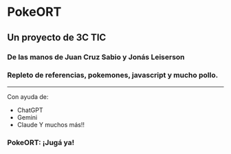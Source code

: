 # PokeORT
## Un proyecto de 3C TIC
### De las manos de Juan Cruz Sabio y Jonás Leiserson  
### Repleto de referencias, pokemones, javascript y mucho pollo.
---
Con ayuda de:  
- ChatGPT
- Gemini
- Claude
Y muchos más!!  
### PokeORT: ¡Jugá ya!
